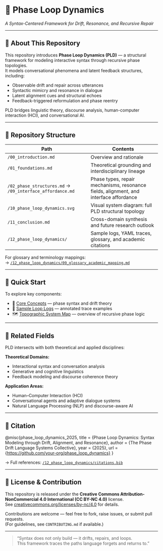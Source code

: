 # 📘 Phase Loop Dynamics  
*A Syntax-Centered Framework for Drift, Resonance, and Recursive Repair*

---

## 🔹 About This Repository

This repository introduces **Phase Loop Dynamics (PLD)** — a structural framework for modeling interactive syntax through recursive phase topologies.  
It models conversational phenomena and latent feedback structures, including:

- Observable drift and repair across utterances
- Syntactic mimicry and resonance in dialogue
- Latent alignment cues and structural echoes
- Feedback-triggered reformulation and phase reentry

PLD bridges linguistic theory, discourse analysis, human-computer interaction (HCI), and conversational AI.

---

## 🔹 Repository Structure

| Path | Contents |
|------|----------|
| `/00_introduction.md` | Overview and rationale |
| `/01_foundations.md` | Theoretical grounding and interdisciplinary lineage |
| `/02_phase_structures.md` → `/09_interface_affordance.md` | Phase types, repair mechanisms, resonance fields, alignment, and interface affordance |
| `/10_phase_loop_dynamics.svg` | Visual system diagram: full PLD structural topology |
| `/11_conclusion.md` | Cross-domain synthesis and future research outlook |
| `/12_phase_loop_dynamics/` | Sample logs, YAML traces, glossary, and academic citations |

For glossary and terminology mappings:  
→ [`/12_phase_loop_dynamics/09_glossary_academic_mapping.md`](https://github.com/kiyoshisasano-DeepZenSpace/kiyoshisasano-DeepZenSpace/blob/d177a26c337c0d5e9b826263d1abe038162d9340/12_phase_loop_dynamics/09_glossary_academic_mapping.md)

---

## 🔹 Quick Start

To explore key components:

- 🧠 [Core Concepts](./01_foundations.md) — phase syntax and drift theory  
- 🔄 [Sample Loop Logs](https://github.com/kiyoshisasano-DeepZenSpace/kiyoshisasano-DeepZenSpace/blob/69be1feca756044d72fc5f2550dc56a73194a639/12_phase_loop_dynamics/logs_u001_u020.yaml) — annotated trace examples  
- 🗺 [Topographic System Map](https://github.com/kiyoshisasano-DeepZenSpace/kiyoshisasano-DeepZenSpace/blob/bcba17aef72e8050b9fa812bbefd8e05af7d9725/12_phase_loop_dynamics/10_phase_loop_dynamics.svg) — overview of recursive phase logic

---

## 🔹 Related Fields

PLD intersects with both theoretical and applied disciplines:

**Theoretical Domains:**
- Interactional syntax and conversation analysis
- Generative and cognitive linguistics  
- Feedback modeling and discourse coherence theory  

**Application Areas:**
- Human–Computer Interaction (HCI)
- Conversational agents and adaptive dialogue systems
- Natural Language Processing (NLP) and discourse-aware AI

---

## 🔹 Citation

@misc{phase_loop_dynamics_2025,
title = {Phase Loop Dynamics: Syntax Modeling through Drift, Alignment, and Resonance},
author = {The Phase Drift Language Systems Collective},
year = {2025},
url = {https://github.com/your-org/phase_loop_dynamics}
}


→ Full references: [`/12_phase_loop_dynamics/citations.bib`](./12_phase_loop_dynamics/citations.bib)

---

## 🔹 License & Contribution

This repository is released under the **Creative Commons Attribution-NonCommercial 4.0 International (CC BY-NC 4.0)** license.  
See [creativecommons.org/licenses/by-nc/4.0](https://creativecommons.org/licenses/by-nc/4.0) for details.

Contributions are welcome — feel free to fork, raise issues, or submit pull requests.  
(For guidelines, see `CONTRIBUTING.md` if available.)

---

> “Syntax does not only build — it drifts, repairs, and loops.  
> This framework traces the paths language forgets and returns to.”
